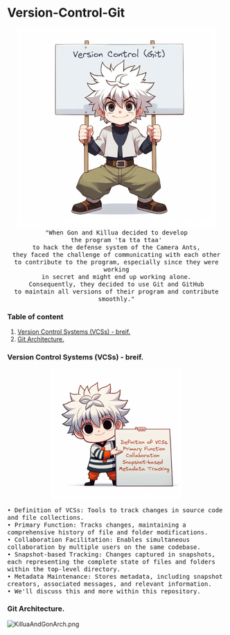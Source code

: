 # Version-Control-Git

<p align="center">
  <img src="assets/Killua.png">
  <br>
   <samp>
  "When Gon and Killua decided to develop<br>
  the program 'ta tta ttaa'<br>
  to hack the defense system of the Camera Ants,<br>
  they faced the challenge of communicating with each other<br>
  to contribute to the program, especially since they were working<br>
  in secret and might end up working alone.<br>
  Consequently, they decided to use Git and GitHub<br>
  to maintain all versions of their program and contribute smoothly."<br>
  </samp>  
</p>

### Table of content

1. [Version Control Systems (VCSs) - breif.](#desc0)
2. [Git Architecture.](#desc0)

<a name="desc0"></a>
### Version Control Systems (VCSs) - breif.

<p align="center">
  <img src="assets/Killua_VCSs.png" width="300px" height="300px">
  <br>
  <P align="left">
      <samp>
  • Definition of VCSs: Tools to track changes in source code and file collections.<br>
  • Primary Function: Tracks changes, maintaining a comprehensive history of file and folder modifications.<br>
  • Collaboration Facilitation: Enables simultaneous collaboration by multiple users on the same codebase.<br>
  • Snapshot-based Tracking: Changes captured in snapshots, each representing the complete state of files and folders within the top-level directory.<br>
  • Metadata Maintenance: Stores metadata, including snapshot creators, associated messages, and relevant information.<br>
  • We'll discuss this and more within this repository.
  </samp>
  </P>
</p>


<a name="desc1"></a>
### Git Architecture.

<img alt="KilluaAndGonArch.png" src="assets/KilluaAndGonArch.png">


